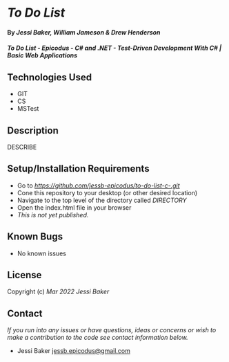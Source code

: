 # _To Do List_

#### By _**Jessi Baker, William Jameson & Drew Henderson**_ 

#### _To Do List - Epicodus - C# and .NET - Test-Driven Development With C# | Basic Web Applications_

## Technologies Used

* GIT
* CS
* MSTest

## Description

DESCRIBE

## Setup/Installation Requirements

* Go to _https://github.com/jessb-epicodus/to-do-list-c-.git_
* Cone this repository to your desktop (or other desired location)
* Navigate to the top level of the directory called _DIRECTORY_
* Open the index.html file in your browser
* _This is not yet published._

## Known Bugs

* No known issues

## License

Copyright (c) _Mar 2022_ _Jessi Baker_

## Contact

_If you run into any issues or have questions, ideas or concerns or wish to make a contribution to the code see contact information below._
* Jessi Baker <jessb.epicodus@gmail.com>
